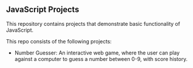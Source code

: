 ## JavaScript Projects

This repository contains projects that demonstrate basic functionality of JavaScript.


This repo consists of the following projects:
- Number Guesser: An interactive web game, where the user can play against a computer to guess a number between 0-9, with score history.